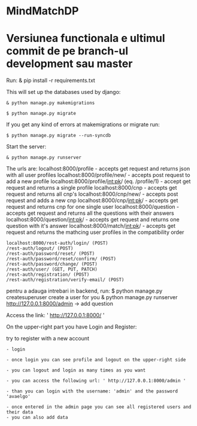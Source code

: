 # MindMatchDP
 
# Versiunea functionala e ultimul commit de pe branch-ul development sau master
 
Run: & pip install -r requirements.txt

This will set up the databases used by django:

	& python manage.py makemigrations

	$ python manage.py migrate

If you get any kind of errors at makemigrations or migrate run:

	$ python manage.py migrate --run-syncdb

Start the server:

	& python manage.py runserver

The urls are:
	localhost:8000/profile - accepts get request and returns json with all user profiles
	localhost:8000/profile/new/ - accepts post request to add a new profile
	localhost:8000/profile/<int:pk>/ (eq. /profile/1) - accept get request and returns a single profile
	localhost:8000/cnp - accepts get request and returns all cnp's
	localhost:8000/cnp/new/ - accepts post request and adds a new cnp
	localhost:8000/cnp/<int:pk>/ - accepts get request and returns cnp for one single user
	localhost:8000/question - accepts get request and returns all the questions with their answers
	localhost:8000/question/<int:pk>/ - accepts get request and returns one question with it's answer
	localhost:8000/match/<int:pk>/ - accepts get request and returns the mathcing user profiles in the compatibility order
	
	localhost:8000/rest-auth/login/ (POST)
	/rest-auth/logout/ (POST)
    /rest-auth/password/reset/ (POST)
    /rest-auth/password/reset/confirm/ (POST)
    /rest-auth/password/change/ (POST)
    /rest-auth/user/ (GET, PUT, PATCH)
    /rest-auth/registration/ (POST)
    /rest-auth/registration/verify-email/ (POST)
    
pentru a adauga intrebari in backend, run:
	$ python manage.py createsuperuser
	create a user for you
	& python manage.py runserver
	http://127.0.0.1:8000/admin -> add question

Access the link: ' http://127.0.0.1:8000/  '

On the upper-right part you have Login and Register:

try to register with a new account

	- login

	- once login you can see profile and logout on the upper-right side

	- you can logout and login as many times as you want

	- you can access the following url: ' http://127.0.0.1:8000/admin '

	- than you can login with the username: 'admin' and the password 'avaelgo'

	- once entered in the admin page you can see all registered users and their data
	- you can also add data 
